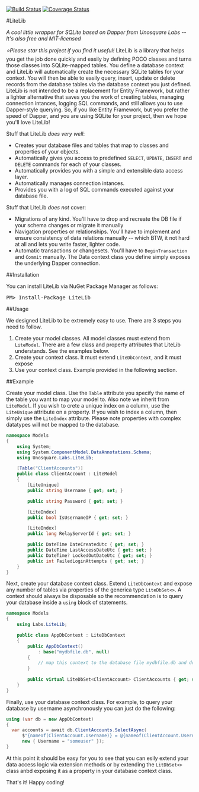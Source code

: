 [![Build Status](https://travis-ci.org/unosquare/litelib.svg?branch=master)](https://travis-ci.org/unosquare/litelib)
[![Coverage Status](https://coveralls.io/repos/github/unosquare/litelib/badge.svg?branch=master)](https://coveralls.io/github/unosquare/litelib?branch=master)

#LiteLib

_A cool little wrapper for SQLite based on Dapper from Unosquare Labs -- It's also free and MIT-licensed_

*:star:Please star this project if you find it useful!* LiteLib is a library that helps you get the job done quickly and easily by defining POCO classes and turns those classes into SQLite-mapped tables. You define a database context and LiteLib will automatically create the necessary SQLite tables for your context. You will then be able to easily query, insert, update or delete records from the database tables via the database context you just defined. LiteLib is not intended to be a replacement for Entity Framework, but rather a lighter alternative that saves you the work of creating tables, managing connection intances, logging SQL commands, and still allows you to use Dapper-style querying. So, if you like Entity Framework, but you prefer the speed of Dapper, and you are using SQLite for your project, then we hope you'll love LiteLib!

Stuff that LiteLib *does very well*:
- Creates your database files and tables that map to classes and properties of your objects.
- Automatically gives you access to predefined `SELECT`, `UPDATE`, `INSERT` and `DELETE` commands for each of your classes.
- Automatically provides you with a simple and extensible data access layer.
- Automatically manages connection intances.
- Provides you with a log of SQL commands executed against your database file.

Stuff that LiteLib *does not* cover:
- Migrations of any kind. You'll have to drop and recreate the DB file if your schema changes or migrate it manually
- Navigation properties or relationships. You'll have to implement and ensure consistency of data relations manually -- which BTW, it not hard at all and lets you write faster, lighter code.
- Automatic transactions or changesets. You'll have to `BeginTransaction` and `Commit` manually. The Data context class you define simply exposes the underlying Dapper connection.

##Installation

You can install LiteLib via NuGet Package Manager as follows:
<pre>
PM> Install-Package LiteLib
</pre>

##Usage

We designed LiteLib to be extremely easy to use. There are 3 steps you need to follow.

1. Create your model classes. All model classes must extend from `LiteModel`. There are a few class and property attributes that LiteLib understands. See the examples below.
2. Create your context class. It must extend `LiteDbContext`, and it must expose 
3. Use your context class. Example provided in the following section.

##Example

Create your model class. Use the `Table` attribute you specify the name of the table you want to map your model to. Also note we inherit from `LiteModel`. If you wish to crete a unique index on a column, use the `LiteUnique` attribute on a property. If you wish to index a column, then simply use the `LiteIndex` attribute. Please note properties with complex datatypes will not be mapped to the database.

```cs
namespace Models
{
    using System;
    using System.ComponentModel.DataAnnotations.Schema;
    using Unosquare.Labs.LiteLib;

    [Table("ClientAccounts")]
    public class ClientAccount : LiteModel
    {
        [LiteUnique]
        public string Username { get; set; }

        public string Password { get; set; }

        [LiteIndex]
        public bool IsUsernameIP { get; set; }

        [LiteIndex]
        public long RelayServerId { get; set; }

        public DateTime DateCreatedUtc { get; set; }
        public DateTime LastAccessDateUtc { get; set; }
        public DateTime? LockedOutDateUtc { get; set; }
        public int FailedLoginAttempts { get; set; }
    }
}
```

Next, create your database context class. Extend `LiteDbContext` and expose any number of tables via properties of the generica type `LiteDbSet<>`. A context should always be disposable so the recommendation is to query your database inside a `using` block of statements.

```cs
namespace Models
{
    using Labs.LiteLib;

    public class AppDbContext : LiteDbContext
    {
        public AppDbContext()
            : base("mydbfile.db", null)
        {
            // map this context to the database file mydbfile.db and don't use any logging capabilities.
        }
        
        public virtual LiteDbSet<ClientAccount> ClientAccounts { get; set; }
    }
}
```

Finally, use your database context class. For example, to query your database by username asynchronously you can just do the following:

```cs
using (var db = new AppDbContext)
{
  var accounts = await db.ClientAccounts.SelectAsync(
      $"{nameof(ClientAccount.Username)} = @{nameof(ClientAccount.Username)}", 
      new { Username = "someuser" });
}
```

At this point it should be easy for you to see that you can esily extend your data access logic via extension methods or by extending the `LitDbSet<>` class anbd exposing it as a property in your database context class.

That's it! Happy coding!
